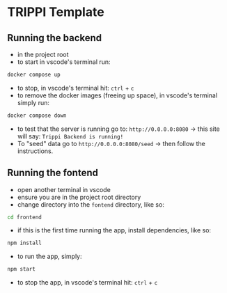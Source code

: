 # TRIPPI Template

## Running the backend
- in the project root
- to start in vscode's terminal run:
```bash
docker compose up
```
- to stop, in vscode's terminal hit: `ctrl` + `c`
- to remove the docker images (freeing up space), in vscode's terminal simply run:
```bash
docker compose down
```
- to test that the server is running go to: `http://0.0.0.0:8080` -> this site will say: `Trippi Backend is running!`
- To "seed" data go to `http://0.0.0.0:8080/seed` -> then follow the instructions.

## Running the fontend
- open another terminal in vscode
- ensure you are in the project root directory
- change directory into the `fontend` directory, like so:
```bash
cd frontend
```
- if this is the first time running the app, install dependencies, like so:
```bash
npm install
```
- to run the app, simply: 
```bash
npm start
```
- to stop the app, in vscode's terminal hit: `ctrl` + `c`
